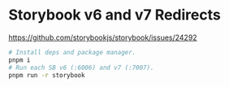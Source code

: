 # Storybook v6 and v7 Redirects

https://github.com/storybookjs/storybook/issues/24292

```bash
# Install deps and package manager.
pnpm i
# Run each SB v6 (:6006) and v7 (:7007).
pnpm run -r storybook
```
